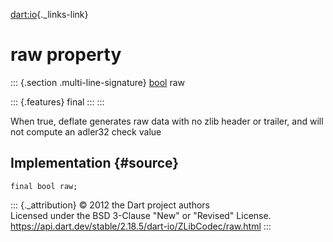 [dart:io](../../dart-io/dart-io-library){._links-link}

raw property
============

::: {.section .multi-line-signature}
[bool](../../dart-core/bool-class) raw

::: {.features}
final
:::
:::

When true, deflate generates raw data with no zlib header or trailer,
and will not compute an adler32 check value

Implementation {#source}
--------------

``` {.language-dart data-language="dart"}
final bool raw;
```

::: {._attribution}
© 2012 the Dart project authors\
Licensed under the BSD 3-Clause \"New\" or \"Revised\" License.\
<https://api.dart.dev/stable/2.18.5/dart-io/ZLibCodec/raw.html>
:::
